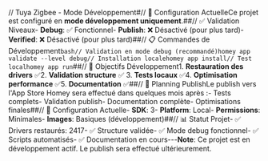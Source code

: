 // Tuya Zigbee - Mode Développement#// 🚀 Configuration ActuelleCe projet est configuré en **mode développement uniquement**.##// ✅ Validation Niveaux- **Debug**: ✅ Fonctionnel- **Publish**: ❌ Désactivé (pour plus tard)- **Verified**: ❌ Désactivé (pour plus tard)##// 📋 Commandes de Développement```bash// Validation en mode debug (recommandé)homey app validate --level debug// Installation localehomey app install// Test localhomey app run```##// 🎯 Objectifs Développement1. **Restauration des drivers** ✅2. **Validation structure** ✅ 3. **Tests locaux** ✅4. **Optimisation performance** ✅5. **Documentation** ✅##// 📅 Planning PublishLe publish vers l'App Store Homey sera effectué dans quelques mois après :- Tests complets- Validation publish- Documentation complète- Optimisations finales##// 🔧 Configuration Actuelle- **SDK**: 3- **Platform**: Local- **Permissions**: Minimales- **Images**: Basiques (développement)##// 📊 Statut Projet- ✅ Drivers restaurés: 2417- ✅ Structure validée- ✅ Mode debug fonctionnel- ✅ Scripts automatisés- ✅ Documentation en cours---**Note**: Ce projet est en développement actif. Le publish sera effectué ultérieurement.